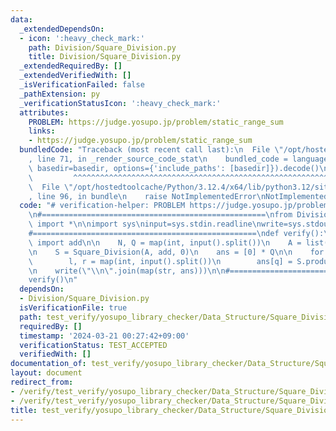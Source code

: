 ```yaml
---
data:
  _extendedDependsOn:
  - icon: ':heavy_check_mark:'
    path: Division/Square_Division.py
    title: Division/Square_Division.py
  _extendedRequiredBy: []
  _extendedVerifiedWith: []
  _isVerificationFailed: false
  _pathExtension: py
  _verificationStatusIcon: ':heavy_check_mark:'
  attributes:
    PROBLEM: https://judge.yosupo.jp/problem/static_range_sum
    links:
    - https://judge.yosupo.jp/problem/static_range_sum
  bundledCode: "Traceback (most recent call last):\n  File \"/opt/hostedtoolcache/Python/3.12.4/x64/lib/python3.12/site-packages/onlinejudge_verify/documentation/build.py\"\
    , line 71, in _render_source_code_stat\n    bundled_code = language.bundle(stat.path,\
    \ basedir=basedir, options={'include_paths': [basedir]}).decode()\n          \
    \         ^^^^^^^^^^^^^^^^^^^^^^^^^^^^^^^^^^^^^^^^^^^^^^^^^^^^^^^^^^^^^^^^^^^^^^^^^^^^^^^^^\n\
    \  File \"/opt/hostedtoolcache/Python/3.12.4/x64/lib/python3.12/site-packages/onlinejudge_verify/languages/python.py\"\
    , line 96, in bundle\n    raise NotImplementedError\nNotImplementedError\n"
  code: "# verification-helper: PROBLEM https://judge.yosupo.jp/problem/static_range_sum\n\
    \n#==================================================\nfrom Division.Square_Division\
    \ import *\n\nimport sys\ninput=sys.stdin.readline\nwrite=sys.stdout.write\n\n\
    #==================================================\ndef verify():\n    from operator\
    \ import add\n\n    N, Q = map(int, input().split())\n    A = list(map(int, input().split()))\n\
    \n    S = Square_Division(A, add, 0)\n    ans = [0] * Q\n\n    for q in range(Q):\n\
    \        l, r = map(int, input().split())\n        ans[q] = S.product(l, r - 1)\n\
    \n    write(\"\\n\".join(map(str, ans)))\n\n#==================================================\n\
    verify()\n"
  dependsOn:
  - Division/Square_Division.py
  isVerificationFile: true
  path: test_verify/yosupo_library_checker/Data_Structure/Square_Division.test.py
  requiredBy: []
  timestamp: '2024-03-21 00:27:42+09:00'
  verificationStatus: TEST_ACCEPTED
  verifiedWith: []
documentation_of: test_verify/yosupo_library_checker/Data_Structure/Square_Division.test.py
layout: document
redirect_from:
- /verify/test_verify/yosupo_library_checker/Data_Structure/Square_Division.test.py
- /verify/test_verify/yosupo_library_checker/Data_Structure/Square_Division.test.py.html
title: test_verify/yosupo_library_checker/Data_Structure/Square_Division.test.py
---
```

